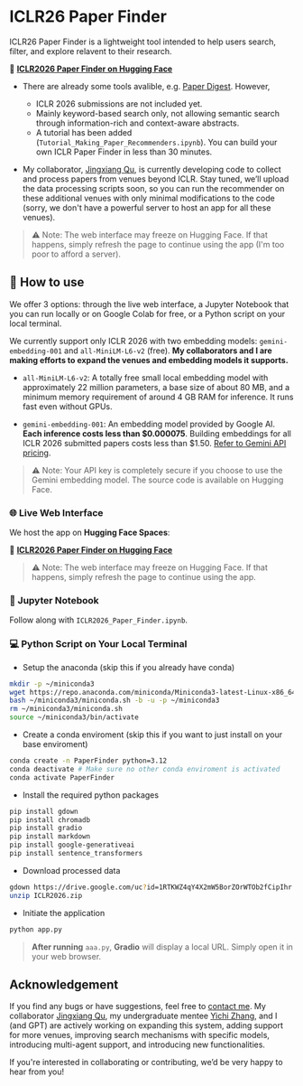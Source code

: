 # ICLR26 Paper Finder

ICLR26 Paper Finder is a lightweight tool intended to help users search, filter, and explore relavent to their research. 

🔗 **[ICLR2026 Paper Finder on Hugging Face](https://huggingface.co/spaces/wenhanacademia/ICLR2026_PaperFinder)**

- There are already some tools avalible, e.g. [Paper Digest](https://www.paperdigest.org/). However,
	- ICLR 2026 submissions are not included yet.
	- Mainly keyword-based search only, not allowing semantic search through information-rich and context-aware abstracts.
	- A tutorial has been added (`Tutorial_Making_Paper_Recommenders.ipynb`). You can build your own ICLR Paper Finder in less than 30 minutes. 
	

- My collaborator, [Jingxiang Qu](https://qujx.github.io/), is currently developing code to collect and process papers from venues beyond ICLR. Stay tuned, we’ll 
upload the data processing scripts soon, so you can run the recommender on these additional venues with only minimal modifications to the code (sorry, we don't have a powerful server to host an app for all these venues).

	
> ⚠️ Note: The web interface may freeze on Hugging Face.
> If that happens, simply refresh the page to continue using the app (I'm too poor to afford a server). 

## 🚀 How to use
We offer 3 options: through the live web interface, a Jupyter Notebook that you can run locally or on Google Colab for free, or a Python script on your local terminal.

We currently support only ICLR 2026 with two embedding models: `gemini-embedding-001` and `all-MiniLM-L6-v2` (free). **My collaborators and I are making efforts to expand the venues and embedding models it supports.**

- `all-MiniLM-L6-v2`: A totally free small local embedding model with approximately 22 million parameters, a base size of about 80 MB, and a minimum memory requirement of around 4 GB RAM for inference. It runs fast even without GPUs.

- `gemini-embedding-001`: An embedding model provided by Google AI. **Each inference costs less than $0.000075**. Building embeddings for all ICLR 2026 submitted papers costs less than $1.50. [Refer to Gemini API pricing](https://ai.google.dev/gemini-api/docs/pricing?authuser=5#standard_10).

> ⚠️ Note: Your API key is completely secure if you choose to use the Gemini embedding model. The source code is available on Hugging Face.


### 🌐 Live Web Interface

We host the app on **Hugging Face Spaces**:

🔗 **[ICLR2026 Paper Finder on Hugging Face](https://huggingface.co/spaces/wenhanacademia/ICLR2026_PaperFinder)**

> ⚠️ Note: The web interface may freeze on Hugging Face.
> If that happens, simply refresh the page to continue using the app. 


### 📓 Jupyter Notebook
Follow along with `ICLR2026_Paper_Finder.ipynb`. 

### 💻 Python Script on Your Local Terminal
- Setup the anaconda (skip this if you already have conda)
```bash
mkdir -p ~/miniconda3
wget https://repo.anaconda.com/miniconda/Miniconda3-latest-Linux-x86_64.sh -O ~/miniconda3/miniconda.sh
bash ~/miniconda3/miniconda.sh -b -u -p ~/miniconda3
rm ~/miniconda3/miniconda.sh
source ~/miniconda3/bin/activate
```

- Create a conda enviroment (skip this if you want to just install on your base enviroment)
```bash
conda create -n PaperFinder python=3.12
conda deactivate # Make sure no other conda enviroment is activated
conda activate PaperFinder
```

-  Install the required python packages
```bash
pip install gdown
pip install chromadb
pip install gradio
pip install markdown
pip install google-generativeai
pip install sentence_transformers
```
- Download processed data
```bash
gdown https://drive.google.com/uc?id=1RTKWZ4qY4X2mW5BorZOrWTOb2fCipIhr
unzip ICLR2026.zip
```	

- Initiate the application
```bash
python app.py
```	

> **After running** `aaa.py`, **Gradio** will display a local URL. Simply open it in your web browser.

## Acknowledgement
If you find any bugs or have suggestions, feel free to [contact me](https://wenhangao21.github.io/).
My collaborator [Jingxiang Qu](https://qujx.github.io/), my undergraduate mentee [Yichi Zhang](https://yichixiaoju.github.io/YichiZhang.github.io/), and I (and GPT) are actively working on expanding this system, adding support for more venues, improving search mechanisms with specific models, introducing multi-agent support, and introducing new functionalities.

If you're interested in collaborating or contributing, we’d be very happy to hear from you!


